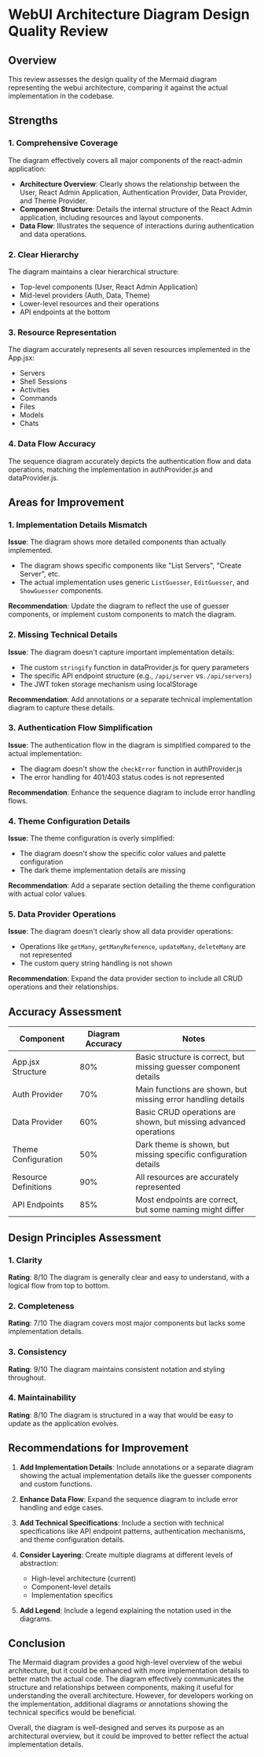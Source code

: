 # WebUI Architecture Diagram Design Quality Review

## Overview
This review assesses the design quality of the Mermaid diagram representing the webui architecture, comparing it against the actual implementation in the codebase.

## Strengths

### 1. Comprehensive Coverage
The diagram effectively covers all major components of the react-admin application:
- **Architecture Overview**: Clearly shows the relationship between the User, React Admin Application, Authentication Provider, Data Provider, and Theme Provider.
- **Component Structure**: Details the internal structure of the React Admin application, including resources and layout components.
- **Data Flow**: Illustrates the sequence of interactions during authentication and data operations.

### 2. Clear Hierarchy
The diagram maintains a clear hierarchical structure:
- Top-level components (User, React Admin Application)
- Mid-level providers (Auth, Data, Theme)
- Lower-level resources and their operations
- API endpoints at the bottom

### 3. Resource Representation
The diagram accurately represents all seven resources implemented in the App.jsx:
- Servers
- Shell Sessions
- Activities
- Commands
- Files
- Models
- Chats

### 4. Data Flow Accuracy
The sequence diagram accurately depicts the authentication flow and data operations, matching the implementation in authProvider.js and dataProvider.js.

## Areas for Improvement

### 1. Implementation Details Mismatch
**Issue**: The diagram shows more detailed components than actually implemented.
- The diagram shows specific components like "List Servers", "Create Server", etc.
- The actual implementation uses generic `ListGuesser`, `EditGuesser`, and `ShowGuesser` components.

**Recommendation**: Update the diagram to reflect the use of guesser components, or implement custom components to match the diagram.

### 2. Missing Technical Details
**Issue**: The diagram doesn't capture important implementation details:
- The custom `stringify` function in dataProvider.js for query parameters
- The specific API endpoint structure (e.g., `/api/server` vs. `/api/servers`)
- The JWT token storage mechanism using localStorage

**Recommendation**: Add annotations or a separate technical implementation diagram to capture these details.

### 3. Authentication Flow Simplification
**Issue**: The authentication flow in the diagram is simplified compared to the actual implementation:
- The diagram doesn't show the `checkError` function in authProvider.js
- The error handling for 401/403 status codes is not represented

**Recommendation**: Enhance the sequence diagram to include error handling flows.

### 4. Theme Configuration Details
**Issue**: The theme configuration is overly simplified:
- The diagram doesn't show the specific color values and palette configuration
- The dark theme implementation details are missing

**Recommendation**: Add a separate section detailing the theme configuration with actual color values.

### 5. Data Provider Operations
**Issue**: The diagram doesn't clearly show all data provider operations:
- Operations like `getMany`, `getManyReference`, `updateMany`, `deleteMany` are not represented
- The custom query string handling is not shown

**Recommendation**: Expand the data provider section to include all CRUD operations and their relationships.

## Accuracy Assessment

| Component | Diagram Accuracy | Notes |
|-----------|------------------|-------|
| App.jsx Structure | 80% | Basic structure is correct, but missing guesser component details |
| Auth Provider | 70% | Main functions are shown, but missing error handling details |
| Data Provider | 60% | Basic CRUD operations are shown, but missing advanced operations |
| Theme Configuration | 50% | Dark theme is shown, but missing specific configuration details |
| Resource Definitions | 90% | All resources are accurately represented |
| API Endpoints | 85% | Most endpoints are correct, but some naming might differ |

## Design Principles Assessment

### 1. Clarity
**Rating**: 8/10
The diagram is generally clear and easy to understand, with a logical flow from top to bottom.

### 2. Completeness
**Rating**: 7/10
The diagram covers most major components but lacks some implementation details.

### 3. Consistency
**Rating**: 9/10
The diagram maintains consistent notation and styling throughout.

### 4. Maintainability
**Rating**: 8/10
The diagram is structured in a way that would be easy to update as the application evolves.

## Recommendations for Improvement

1. **Add Implementation Details**: Include annotations or a separate diagram showing the actual implementation details like the guesser components and custom functions.

2. **Enhance Data Flow**: Expand the sequence diagram to include error handling and edge cases.

3. **Add Technical Specifications**: Include a section with technical specifications like API endpoint patterns, authentication mechanisms, and theme configuration details.

4. **Consider Layering**: Create multiple diagrams at different levels of abstraction:
   - High-level architecture (current)
   - Component-level details
   - Implementation specifics

5. **Add Legend**: Include a legend explaining the notation used in the diagrams.

## Conclusion

The Mermaid diagram provides a good high-level overview of the webui architecture, but it could be enhanced with more implementation details to better match the actual code. The diagram effectively communicates the structure and relationships between components, making it useful for understanding the overall architecture. However, for developers working on the implementation, additional diagrams or annotations showing the technical specifics would be beneficial.

Overall, the diagram is well-designed and serves its purpose as an architectural overview, but it could be improved to better reflect the actual implementation details.